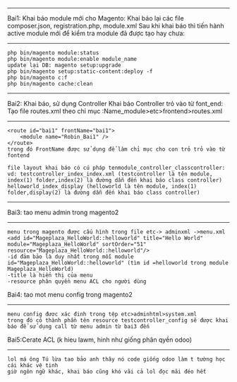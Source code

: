 ***********
Bai1:
Khai báo module mới cho Magento:
Khai báo lại các file composer.json, registration.php, module.xml
Sau khi khai báo thì tiến hành active module mới để kiểm tra module đã được tạo hay chưa:
************
    php bin/magento module:status 
    php bin/magento module:enable module_name 
    update lại DB: magento setup:upgrade
    php bin/magento setup:static-content:deploy -f
    php bin/magento c:f
    php bin/magento cache:clean

***********
Bai2:
Khai báo, sử dụng Controller
Khai báo Controller trỏ vào từ font_end:
    Tạo file routes.xml theo chỉ mục :Name_module>etc>frontend>routes.xml
    
************

    <route id="bai1" frontName="bai1">
        <module name="Robin_Bai1" />
    </route>
    trong đó FrontName được sử dụng để làm chỉ mục cho con trỏ trỏ vào từ fontend
    
    file layout khai báo có cú pháp tenmodule_controller_classcontroller:
    vd: testcontroller_index_index.xml (testcontroller là tên module, index(1) folder,index(2) là đường dẫn đến khai báo class controller)
    helloworld_index_display (helloworld là tên module, index(1) folder,display(2) là đường dẫn đến khai báo class controller)
****
Bai3: tao menu admin trong magento2
***************
    menu trong magento được cấu hình trong file etc-> adminxml ->menu.xml
    <add id="Mageplaza_HelloWorld::helloworld" title="Hello World" module="Mageplaza_HelloWorld" sortOrder="51" resource="Mageplaza_HelloWorld::helloworld"/>
    -id đảm bảo là duy nhất trong mỗi module id="Mageplaza_HelloWorld::helloworld" (tìm id =helloworld trong module Mageplaza_HelloWorld)
    -title là hiển thị của menu 
    -resource phân quyền menu ACL cho người dùng
Bai4: tao mot menu config trong magento2
**************
    menu config đươc xác đinh trong tệp etc>adminhtml>system.xml
    trong đó có thành phần tên resource testcontroller_config sẽ được khai báo để sử dụng call từ menu admin từ bai3 đến
Bai5:Cerate ACL (k hieu lawm, hinh như giống phân qyền odoo)
**************
    lol má ông Tú lừa tao bảo anh thây nó code giống odoo làm t tường học cái khác vệ tinh
    giờ ngôn ngữ khác, khai báo cũng khó vãi cả lol đọc mãi đéo hết
    
    
    

